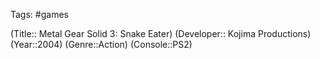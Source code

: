 Tags: #games

(Title:: Metal Gear Solid 3: Snake Eater)
(Developer:: Kojima Productions)
(Year::2004)
(Genre::Action)
(Console::PS2)









